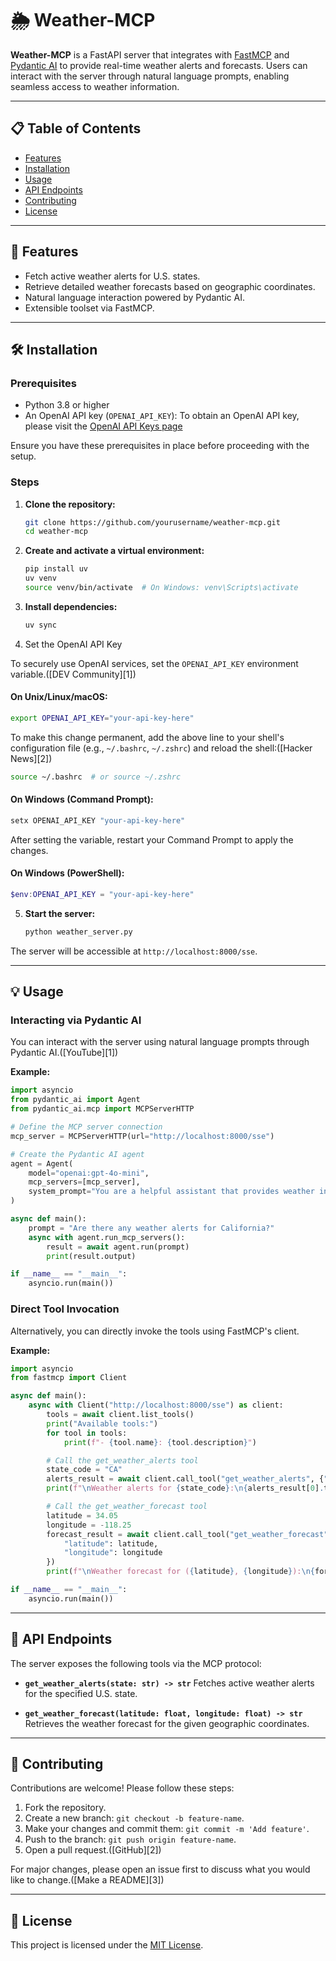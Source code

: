 # 🌦️ Weather-MCP

**Weather-MCP** is a FastAPI server that integrates with [FastMCP](https://github.com/fastmcp/fastmcp) and [Pydantic AI](https://github.com/pydantic/pydantic-ai) to provide real-time weather alerts and forecasts. Users can interact with the server through natural language prompts, enabling seamless access to weather information.

---

## 📋 Table of Contents

* [Features](##features)
* [Installation](##installation)
* [Usage](##usage)
* [API Endpoints](##api-endpoints)
* [Contributing](##contributing)
* [License](##license)

---

## 🚀 Features

* Fetch active weather alerts for U.S. states.
* Retrieve detailed weather forecasts based on geographic coordinates.
* Natural language interaction powered by Pydantic AI.
* Extensible toolset via FastMCP.

---

## 🛠️ Installation


### Prerequisites

* Python 3.8 or higher
* An OpenAI API key (`OPENAI_API_KEY`): To obtain an OpenAI API key, please visit the [OpenAI API Keys page](https://platform.openai.com/account/api-keys) 

Ensure you have these prerequisites in place before proceeding with the setup.

### Steps

1. **Clone the repository:**

   ```bash
   git clone https://github.com/yourusername/weather-mcp.git
   cd weather-mcp
   ```

2. **Create and activate a virtual environment:**

   ```bash
   pip install uv
   uv venv
   source venv/bin/activate  # On Windows: venv\Scripts\activate
   ```

3. **Install dependencies:**

   ```bash
   uv sync
   ```

4. Set the OpenAI API Key

To securely use OpenAI services, set the `OPENAI_API_KEY` environment variable.([DEV Community][1])

#### On Unix/Linux/macOS:

```bash
export OPENAI_API_KEY="your-api-key-here"
```

To make this change permanent, add the above line to your shell's configuration file (e.g., `~/.bashrc`, `~/.zshrc`) and reload the shell:([Hacker News][2])

```bash
source ~/.bashrc  # or source ~/.zshrc
```

#### On Windows (Command Prompt):

```cmd
setx OPENAI_API_KEY "your-api-key-here"
```

After setting the variable, restart your Command Prompt to apply the changes.

#### On Windows (PowerShell):

```powershell
$env:OPENAI_API_KEY = "your-api-key-here"
```

5. **Start the server:**

   ```bash
   python weather_server.py
   ```

The server will be accessible at `http://localhost:8000/sse`.

---

## 💡 Usage


### Interacting via Pydantic AI

You can interact with the server using natural language prompts through Pydantic AI.([YouTube][1])

**Example:**

```python
import asyncio
from pydantic_ai import Agent
from pydantic_ai.mcp import MCPServerHTTP

# Define the MCP server connection
mcp_server = MCPServerHTTP(url="http://localhost:8000/sse")

# Create the Pydantic AI agent
agent = Agent(
    model="openai:gpt-4o-mini",
    mcp_servers=[mcp_server],
    system_prompt="You are a helpful assistant that provides weather information."
)

async def main():
    prompt = "Are there any weather alerts for California?"
    async with agent.run_mcp_servers():
        result = await agent.run(prompt)
        print(result.output)

if __name__ == "__main__":
    asyncio.run(main())
```

### Direct Tool Invocation

Alternatively, you can directly invoke the tools using FastMCP's client.

**Example:**

```python
import asyncio
from fastmcp import Client

async def main():
    async with Client("http://localhost:8000/sse") as client:
        tools = await client.list_tools()
        print("Available tools:")
        for tool in tools:
            print(f"- {tool.name}: {tool.description}")

        # Call the get_weather_alerts tool
        state_code = "CA"
        alerts_result = await client.call_tool("get_weather_alerts", {"state": state_code})
        print(f"\nWeather alerts for {state_code}:\n{alerts_result[0].text}")

        # Call the get_weather_forecast tool
        latitude = 34.05
        longitude = -118.25
        forecast_result = await client.call_tool("get_weather_forecast", {
            "latitude": latitude,
            "longitude": longitude
        })
        print(f"\nWeather forecast for ({latitude}, {longitude}):\n{forecast_result[0].text}")

if __name__ == "__main__":
    asyncio.run(main())
```



---

## 📡 API Endpoints

The server exposes the following tools via the MCP protocol:

* **`get_weather_alerts(state: str) -> str`**
  Fetches active weather alerts for the specified U.S. state.

* **`get_weather_forecast(latitude: float, longitude: float) -> str`**
  Retrieves the weather forecast for the given geographic coordinates.

---

## 🤝 Contributing

Contributions are welcome! Please follow these steps:

1. Fork the repository.
2. Create a new branch: `git checkout -b feature-name`.
3. Make your changes and commit them: `git commit -m 'Add feature'`.
4. Push to the branch: `git push origin feature-name`.
5. Open a pull request.([GitHub][2])

For major changes, please open an issue first to discuss what you would like to change.([Make a README][3])

---

## 📄 License

This project is licensed under the [MIT License](LICENSE).

